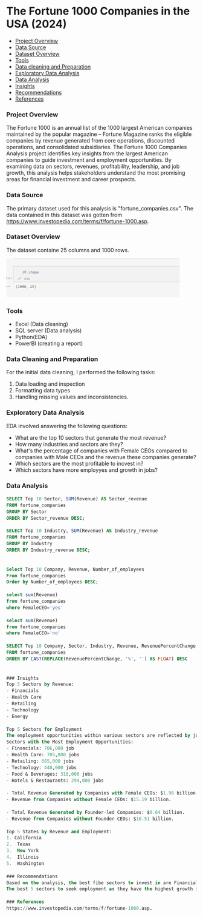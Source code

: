 # The Fortune 1000 Companies in the USA (2024)

- [Project Overview](#project.overview)
- [Data Source](#data.source)
- [Dataset Overview](#dataset.overview)
- [Tools](tools)
- [Data cleaning and Preparation](#data.cleaning.and.preparation)
- [Exploratory Data Analysis](#exploratory.data.analysis)
- [Data Analysis](#data.analysis)
- [Insights](#insights)
- [Recommendations](#recommendations)
- [References](#references)

### Project Overview
The Fortune 1000 is an annual list of the 1000 largest American companies maintained by the popular magazine – Fortune Magazine ranks the eligible companies by revenue generated from core operations, discounted operations, and consolidated subsidiaries. The Fortune 1000 Companies Analysis project identifies key insights from the largest American companies to guide investment and employment opportunities. By examining data on sectors, revenues, profitability, leadership, and job growth, this analysis helps stakeholders understand the most promising areas for financial investment and career prospects.

### Data Source 
The primary dataset used for this analysis is "fortune_companies.csv". The data contained in this dataset was gotten from https://www.investopedia.com/terms/f/fortune-1000.asp.

### Dataset Overview
The dataset containe 25 columns and 1000 rows.

![alt text](df.shape.png)

### Tools
- Excel (Data cleaning)
- SQL server (Data analysis)
- Python(EDA)
- PowerBI (creating a report)

### Data Cleaning and Preparation
For the initial data cleaning, I performed the following tasks:
1. Data loading and inspection
2. Formatting data types
3. Handling missing values and inconsistencies.

### Exploratory Data Analysis
EDA involved answering the following questions:
- What are the top 10 sectors that generate the most revenue?
- How many industries and sectors are they?
- What's the percentage of companies with Female CEOs  compared to companies with Male CEOs and the revenue these companies generate?
- Which sectors are the most profitable to incvest in?
- Which sectors have more employyes and growth in jobs?

### Data Analysis
``` sql
SELECT Top 10 Sector, SUM(Revenue) AS Sector_revenue
FROM fortune_companies
GROUP BY Sector
ORDER BY Sector_revenue DESC;

SELECT Top 10 Industry, SUM(Revenue) AS Industry_revenue
FROM fortune_companies
GROUP BY Industry
ORDER BY Industry_revenue DESC;


Select Top 10 Company, Revenue, Number_of_employees
From fortune_companies
Order by Number_of_employees DESC;

select sum(Revenue)
from fortune_companies
where FemaleCEO='yes'

select sum(Revenue)
from fortune_companies
where FemaleCEO='no'

SELECT Top 10 Company, Sector, Industry, Revenue, RevenuePercentChange
FROM fortune_companies
ORDER BY CAST(REPLACE(RevenuePercentChange, '%', '') AS FLOAT) DESC


### Insights
Top 5 Sectors by Revenue:
- Financials
- Health Care
- Retailing
- Technology
- Energy

Top 5 Sectors for Employment
The employment opportunities within various sectors are reflected by job growth, number of employees, and geographic distribution.
Sectors with the Most Employment Opportunities:
- Financials: 706,000 job 
- Health Care: 705,000 jobs
- Retailing: 665,000 jobs
- Technology: 440,000 jobs
- Food & Beverages: 318,000 jobs
- Hotels & Restaurants: 294,000 jobs

- Total Revenue Generated by Companies with Female CEOs: $1.96 billion.
- Revenue from Companies without Female CEOs: $15.19 billion.

- Total Revenue Generated by Founder-led Companies: $0.64 billion.
- Revenue from Companies without Founder-CEOs: $16.51 billion.

Top 5 States by Revenue and Employment:
1. California
2.	Texas
3.	New York
4.	Illinois
5.	Washington

### Recommendations
Based on the analysis, the best fibe sectors to invest in are Financial, Health care, Retailing, Technology and Energy. 
The best 5 sectors to seek employment as they have the highest growth in jobs are Finacials, Health care, Retailing, Technology, Food and Beverages. 

### References
https://www.investopedia.com/terms/f/fortune-1000.asp.













